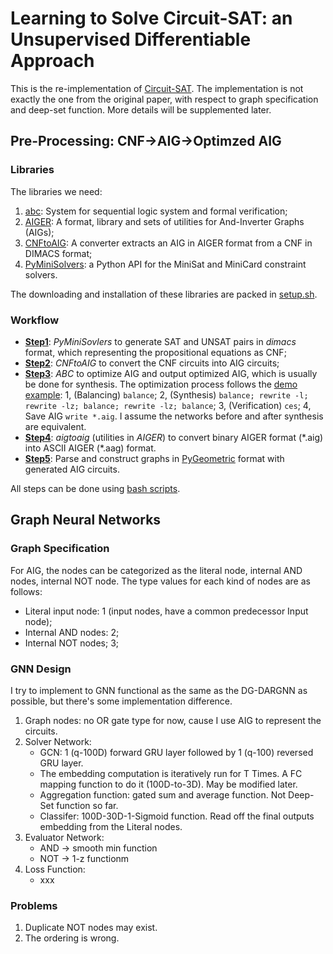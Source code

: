 # Learning to Solve Circuit-SAT: an Unsupervised Differentiable Approach
This is the re-implementation of [Circuit-SAT](https://openreview.net/forum?id=BJxgz2R9t7). The implementation is not exactly the one from the original paper, with respect to graph specification and deep-set function. More details will be supplemented later.

## Pre-Processing: CNF->AIG->Optimzed AIG
### Libraries
The libraries we need:
1. [abc](https://github.com/berkeley-abc/abc): System for sequential logic system and formal verification;
2. [AIGER](http://fmv.jku.at/aiger/): A format, library and sets of utilities for And-Inverter Graphs (AIGs);
3. [CNFtoAIG](http://fmv.jku.at/cnf2aig/): A converter extracts an AIG in AIGER format from a CNF in DIMACS format;
4. [PyMiniSolvers](https://github.com/liffiton/PyMiniSolvers): a Python API for the MiniSat and MiniCard constraint solvers.

The downloading and installation of these libraries are packed in [setup.sh](setup.sh).

### Workflow
* [**Step1**](scripts/gen_dimacs.sh): *PyMiniSovlers* to generate SAT and UNSAT pairs in *dimacs* format, which representing the propositional equations as CNF;
* [**Step2**](scripts/dimacs2aig.sh): *CNFtoAIG* to convert the CNF circuits into AIG circuits;
* [**Step3**](scripts/aig2aigabc.sh): *ABC* to optimize AIG and output optimized AIG, which is usually be done for synthesis. The optimization process follows the [demo example](https://github.com/berkeley-abc/abc/blob/master/src/demo.c): 1, (Balancing) `balance`; 2, (Synthesis) `balance; rewrite -l; rewrite -lz; balance; rewrite -lz; balance`; 3, (Verification) `ces`; 4, Save AIG `write *.aig`. I assume the networks before and after synthesis are equivalent.
* [**Step4**](scripts/aig2aigabc.sh): *aigtoaig* (utilities in *AIGER*) to convert binary AIGER format (\*.aig) into ASCII AIGER (\*.aag) format.
* [**Step5**](scripts/aigabc2pyG.sh): Parse and construct graphs in  [PyGeometric](https://github.com/rusty1s/pytorch_geometric) format with generated AIG circuits.

All steps can be done using [bash scripts](scripts/data_gen.sh).


## Graph Neural Networks

### Graph Specification
For AIG, the nodes can be categorized as the literal node, internal AND nodes, internal NOT node. The type values for each kind of nodes are as follows:
* Literal input node: 1 (input nodes, have a common predecessor Input node);
* Internal AND nodes: 2;
* Internal NOT nodes; 3;


### GNN Design
I try to implement to GNN functional as the same as the DG-DARGNN as possible, but there's some implementation difference.

1. Graph nodes: no OR gate type for now, cause I use AIG to represent the circuits.
2. Solver Network:
   * GCN: 1 (q-100D) forward GRU layer followed by 1 (q-100) reversed GRU layer. 
   * The embedding computation is iteratively run for T Times. A FC mapping function to do it (100D-to-3D). May be modified later.
   * Aggregation function: gated sum and average function. Not Deep-Set function so far.
   * Classifer: 100D-30D-1-Sigmoid function. Read off the final outputs embedding from the Literal nodes.
3. Evaluator Network:
   *  AND -> smooth min function
   *  NOT -> 1-z functionm
4. Loss Function:
   *  xxx

### Problems
1. Duplicate NOT nodes may exist.
2. The ordering is wrong.




